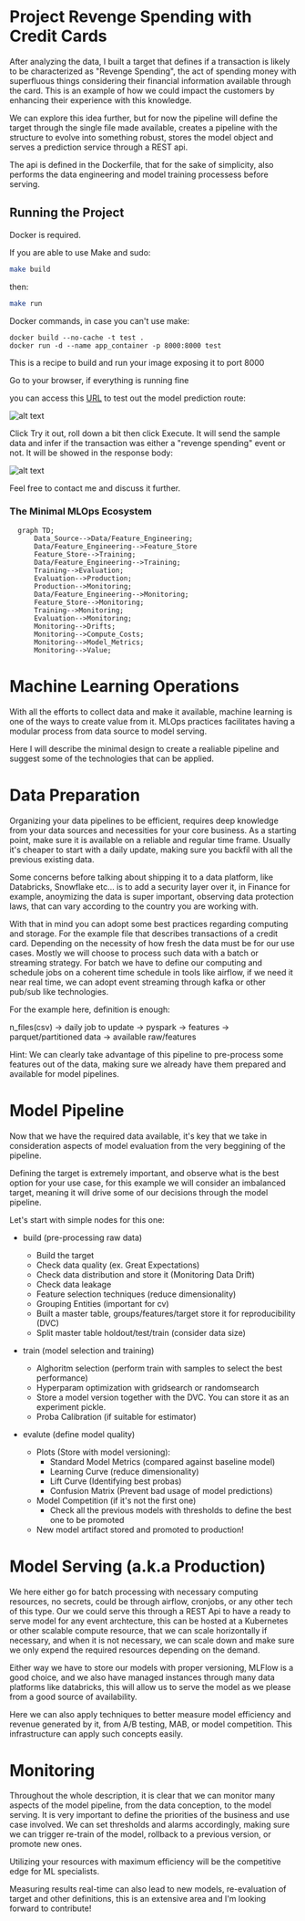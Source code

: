# Project Revenge Spending with Credit Cards

After analyzing the data, I built a target that defines if a transaction is likely to be characterized as "Revenge Spending", the act of spending money with superfluous things considering their financial information available through the card. This is an example of how we could impact the customers by enhancing their experience with this knowledge.

We can explore this idea further, but for now the pipeline will define the target through the single file made available, creates a pipeline with the structure to evolve into something robust, stores the model object and serves a prediction service through a REST api.

The api is defined in the Dockerfile, that for the sake of simplicity, also performs the data engineering and model training processess before serving.

## Running the Project

Docker is required.

If you are able to use Make and sudo:

```bash
make build
```
then:
```bash
make run
```

Docker commands, in case you can't use make:
```docker
docker build --no-cache -t test .
docker run -d --name app_container -p 8000:8000 test
```
This is a recipe to build and run your image exposing it to port 8000

Go to your browser, if everything is running fine 

you can access this [URL](http://localhost:8000/docs#/default/predict_predict_post) to test out the model prediction route:

![alt text](/assets/fast_api_root.png)

Click Try it out, roll down a bit then click Execute. It will send the sample data and infer if the transaction was either a "revenge spending" event or not. It will be showed in the response body:

![alt text](image.png)

Feel free to contact me and discuss it further.

### The Minimal MLOps Ecosystem


```mermaid
  graph TD;
      Data_Source-->Data/Feature_Engineering;
      Data/Feature_Engineering-->Feature_Store
      Feature_Store-->Training;
      Data/Feature_Engineering-->Training;
      Training-->Evaluation;
      Evaluation-->Production;
      Production-->Monitoring;
      Data/Feature_Engineering-->Monitoring;
      Feature_Store-->Monitoring;
      Training-->Monitoring;
      Evaluation-->Monitoring;
      Monitoring-->Drifts;
      Monitoring-->Compute_Costs;
      Monitoring-->Model_Metrics;
      Monitoring-->Value;

```
# Machine Learning Operations

With all the efforts to collect data and make it available, machine learning is one of the ways to create value from it. MLOps practices facilitates having a modular process from data source to model serving.

Here I will describe the minimal design to create a realiable pipeline and suggest some of the technologies that can be applied.

# Data Preparation

Organizing your data pipelines to be efficient, requires deep knowledge from your data sources and necessities for your core business. As a starting point, make sure it is available on a reliable and regular time frame. Usually it's cheaper to start with a daily update, making sure you backfil with all the previous existing data.

Some concerns before talking about shipping it to a data platform, like Databricks, Snowflake etc... is to add a security layer over it, in Finance for example, anoymizing the data is super important, observing data protection laws, that can vary according to the country you are working with.

With that in mind you can adopt some best practices regarding computing and storage. For the example file that describes transactions of a credit card. Depending on the necessity of how fresh the data must be for our use cases. Mostly we will choose to process such data with a batch or streaming strategy. For batch we have to define our computing and schedule jobs on a coherent time schedule in tools like airflow, if we need it near real time, we can adopt event streaming through kafka or other pub/sub like technologies.

For the example here, definition is enough:

n_files(csv) -> daily job to update -> pyspark -> features -> parquet/partitioned data -> available raw/features

  Hint: We can clearly take advantage of this pipeline to pre-process some features out of the data, making sure we already have them prepared and available for model pipelines.

# Model Pipeline

Now that we have the required data available, it's key that we take in consideration aspects of model evaluation from the very beggining of the pipeline.

Defining the target is extremely important, and observe what is the best option for your use case, for this example we will consider an imbalanced target, meaning it will drive some of our decisions through the model pipeline.

Let's start with simple nodes for this one:

- build (pre-processing raw data)
  - Build the target
  - Check data quality (ex. Great Expectations)
  - Check data distribution and store it (Monitoring Data Drift)
  - Check data leakage
  - Feature selection techniques (reduce dimensionality)
  - Grouping Entities (important for cv)
  - Built a master table, groups/features/target store it for reproducibility (DVC)
  - Split master table holdout/test/train (consider data size)

- train (model selection and training)
  - Alghoritm selection (perform train with samples to select the best performance)
  - Hyperparam optimization with gridsearch or randomsearch
  - Store a model version together with the DVC. You can store it as an experiment pickle.
  - Proba Calibration (if suitable for estimator)

- evalute (define model quality)
  - Plots (Store with model versioning):
    - Standard Model Metrics (compared against baseline model)
    - Learning Curve (reduce dimensionality)
    - Lift Curve (Identifying best probas)
    - Confusion Matrix (Prevent bad usage of model predictions)
  - Model Competition (if it's not the first one)
    - Check all the previous models with thresholds to define the best one to be promoted
  - New model artifact stored and promoted to production!


# Model Serving (a.k.a Production)

We here either go for batch processing with necessary computing resources, no secrets, could be through airflow, cronjobs, or any other tech of this type. Our we could serve this through a REST Api to have a ready to serve model for any event archtecture, this can be hosted at a Kubernetes or other scalable compute resource, that we can scale horizontally if necessary, and when it is not necessary, we can scale down and make sure we only expend the required resources depending on the demand.

Either way we have to store our models with proper versioning, MLFlow is a good choice, and we also have managed instances through many data platforms like databricks, this will allow us to serve the model as we please from a good source of availability.

Here we can also apply techniques to better measure model efficiency and revenue generated by it, from A/B testing, MAB, or model competition. This infrastructure can apply such concepts easily.

# Monitoring

Throughout the whole description, it is clear that we can monitor many aspects of the model pipeline, from the data conception, to the model serving. It is very important to define the priorities of the business and use case involved. We can set thresholds and alarms accordingly, making sure we can trigger re-train of the model, rollback to a previous version, or promote new ones.

Utilizing your resources with maximum efficiency will be the competitive edge for ML specialists.

Measuring results real-time can also lead to new models, re-evaluation of target and other definitions, this is an extensive area and I'm looking forward to contribute!
